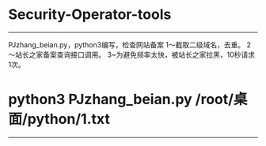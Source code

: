 # Security-Operator-tools
---------------------------------------------
PJzhang_beian.py，python3编写，检查网站备案
1～截取二级域名，去重。
2～站长之家备案查询接口调用。
3~为避免频率太快，被站长之家拉黑，10秒请求1次。

# python3 PJzhang_beian.py /root/桌面/python/1.txt

------------------------------------------------
